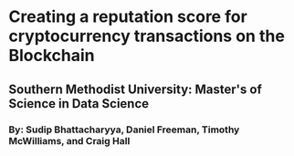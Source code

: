 # Creating a reputation score for cryptocurrency transactions on the Blockchain
## Southern Methodist University: Master's of Science in Data Science 

### By: Sudip Bhattacharyya, Daniel Freeman, Timothy McWilliams, and Craig Hall


